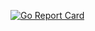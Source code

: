 [![Go Report Card](https://goreportcard.com/badge/containous/traefik)](https://goreportcard.com/report/github.com/olzlo/traffic)